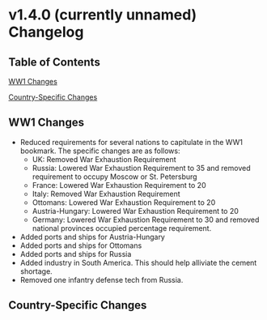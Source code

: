 # v1.4.0 (currently unnamed) Changelog
## Table of Contents 
[WW1 Changes](#ww1-changes)

[Country-Specific Changes](#country-specific-changes)
## WW1 Changes
- Reduced requirements for several nations to capitulate in the WW1 bookmark. The specific changes are as follows:
    - UK: Removed War Exhaustion Requirement
    - Russia: Lowered War Exhaustion Requirement to 35 and removed requirement to occupy Moscow or St. Petersburg
    - France: Lowered War Exhaustion Requirement to 20
    - Italy: Removed War Exhaustion Requirement
    - Ottomans: Lowered War Exhaustion Requirement to 20
    - Austria-Hungary: Lowered War Exhaustion Requirement to 20
    - Germany: Lowered War Exhaustion Requirement to 30 and removed national provinces occupied percentage requirement.
- Added ports and ships for Austria-Hungary
- Added ports and ships for Ottomans
- Added ports and ships for Russia
- Added industry in South America. This should help alliviate the cement shortage.
- Removed one infantry defense tech from Russia.
## Country-Specific Changes